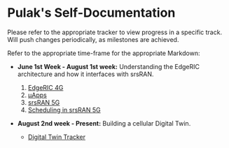 # Pulak's Self-Documentation

Please refer to the appropriate tracker to view progress in a specific track. Will push changes periodically, as milestones are achieved.

Refer to the appropriate time-frame for the appropriate Markdown:

- **June 1st Week - August 1st week:** Understanding the EdgeRIC architecture and how it interfaces with srsRAN.
    1. [EdgeRIC 4G](https://github.com/ucsdwcsng/UCSD_Progress/blob/main/edgeric_tracker.md)
    2. [μApps](https://github.com/ucsdwcsng/UCSD_Progress/blob/main/muapp_tracker.md)
    3. [srsRAN 5G](https://github.com/ucsdwcsng/UCSD_Progress/blob/main/srsran_tracker.md)
    4. [Scheduling in srsRAN 5G](https://github.com/ucsdwcsng/UCSD_Progress/blob/main/scheduling_tracker.md)

- **August 2nd week - Present:** Building a cellular Digital Twin.
    - [Digital Twin Tracker](https://github.com/ucsdwcsng/UCSD_Progress/blob/main/digital_twin_tracker.md)
